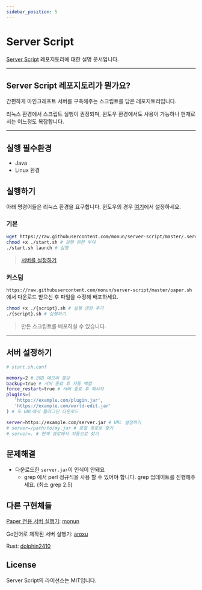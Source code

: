 ```yaml
---
sidebar_position: 5
---
```


# Server Script

[Server Script](https://github.com/monun/server-script) 레포지토리에 대한 설명 문서입니다.

---

## Server Script 레포지토리가 뭔가요?

간편하게 마인크래프트 서버를 구축해주는 스크립트를 담은 레포지토리입니다.

리눅스 환경에서 스크립트 실행이 권장되며, 윈도우 환경에서도 사용이 가능하나 현재로서는 어느정도 복잡합니다.

---

## 실행 필수환경

- Java
- Linux 환경

## 실행하기
아래 명령어들은 리눅스 환경을 요구합니다. 윈도우의 경우 [여기](Windows-Setup)에서 설정하세요.

### 기본
```bash
wget https://raw.githubusercontent.com/monun/server-script/master/.server/start.sh # 다운로드
chmod +x ./start.sh # 실행 권한 부여
./start.sh launch # 실행
```
> [서버를 설정하기](#서버-설정하기)

### 커스텀

`https://raw.githubusercontent.com/monun/server-script/master/paper.sh`에서 다운로드 받으신 후 파일을 수정해 배포하세요.
```bash
chmod +x ./{script}.sh # 실행 권한 주기
./{script}.sh # 실행하기
```
> 만든 스크립트를 배포하실 수 있습니다.

---

## 서버 설정하기
```bash
# start.sh.conf

memory=2 # 2GB 메모리 할당
backup=true # 서버 종료 후 자동 백업
force_restart=true # 서버 종료 후 재시작
plugins=(
   'https://example.com/plugin.jar',
   'https://example.com/world-edit.jar'
) # 두 URL에서 플러그인 다운로드

server=https://example.com/server.jar # URL 설정하기
# server=/path/to/my.jar # 로컬 경로로 찾기
# server=. # 현재 경로에서 자동으로 찾기
```

## 문제해결

- 다운로드한 `server.jar`이 인식이 안돼요
   - grep 에서 perl 정규식을 사용 할 수 있어야 합니다. grep 업데이트를 진행해주세요. (최소 grep 2.5)

## 다른 구현체들

[Paper 전용 서버 실행기](Paper-Server-Script): [monun](https://github.com/monun/server-script/tree/paper)

Go언어로 제작된 서버 실행기: [aroxu](https://github.com/aroxu/server-script)

Rust: [dolphin2410](https://github.com/dolphin2410/server-script)

## License
Server Script의 라이선스는 MIT입니다.
